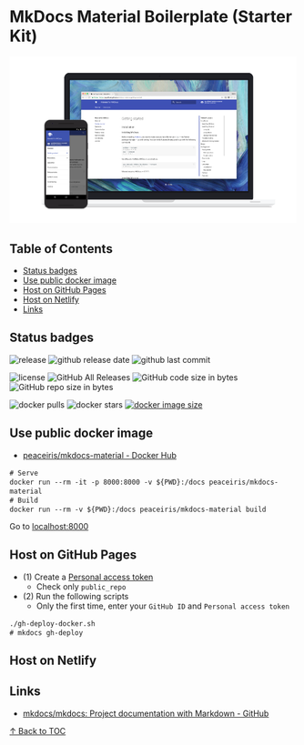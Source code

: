 # MkDocs Material Boilerplate (Starter Kit)

![material.png](https://raw.githubusercontent.com/peaceiris/mkdocs-material-boilerplate/master/material.png)


## Table of Contents

<!-- START doctoc generated TOC please keep comment here to allow auto update -->
<!-- DON'T EDIT THIS SECTION, INSTEAD RE-RUN doctoc TO UPDATE -->


- [Status badges](#status-badges)
- [Use public docker image](#use-public-docker-image)
- [Host on GitHub Pages](#host-on-github-pages)
- [Host on Netlify](#host-on-netlify)
- [Links](#links)

<!-- END doctoc generated TOC please keep comment here to allow auto update -->


## Status badges

![release](https://img.shields.io/github/release/peaceiris/mkdocs-material-boilerplate.svg)
![github release date](https://img.shields.io/github/release-date/peaceiris/mkdocs-material-boilerplate.svg)
![github last commit](https://img.shields.io/github/last-commit/peaceiris/mkdocs-material-boilerplate.svg)

![license](https://img.shields.io/github/license/peaceiris/mkdocs-material-boilerplate.svg)
![GitHub All Releases](https://img.shields.io/github/downloads/peaceiris/mkdocs-material-boilerplate/total.svg)
![GitHub code size in bytes](https://img.shields.io/github/languages/code-size/peaceiris/mkdocs-material-boilerplate.svg)
![GitHub repo size in bytes](https://img.shields.io/github/repo-size/peaceiris/mkdocs-material-boilerplate.svg)

![docker pulls](https://img.shields.io/docker/pulls/peaceiris/mkdocs-material.svg)
![docker stars](https://img.shields.io/docker/stars/peaceiris/mkdocs-material.svg)
[![docker image size](https://images.microbadger.com/badges/image/peaceiris/mkdocs-material.svg)](https://microbadger.com/images/peaceiris/mkdocs-material "Get your own image badge on microbadger.com")
<!-- https://microbadger.com/ -->


## Use public docker image

- [peaceiris/mkdocs-material - Docker Hub](https://hub.docker.com/r/peaceiris/mkdocs-material)

```
# Serve
docker run --rm -it -p 8000:8000 -v ${PWD}:/docs peaceiris/mkdocs-material
# Build
docker run --rm -v ${PWD}:/docs peaceiris/mkdocs-material build
```

Go to [localhost:8000](http://localhost:8000)


## Host on GitHub Pages

- (1) Create a [Personal access token](https://github.com/settings/tokens)
  - Check only `public_repo`
- (2) Run the following scripts
    - Only the first time, enter your `GitHub ID` and `Personal access token`

```
./gh-deploy-docker.sh
# mkdocs gh-deploy
```


## Host on Netlify




## Links

- [mkdocs/mkdocs: Project documentation with Markdown - GitHub](https://github.com/mkdocs/mkdocs/)


[↑  Back to TOC]


<!-- Internal References -->
[↑  Back to TOC]: #table-of-contents
<!-- External References -->
